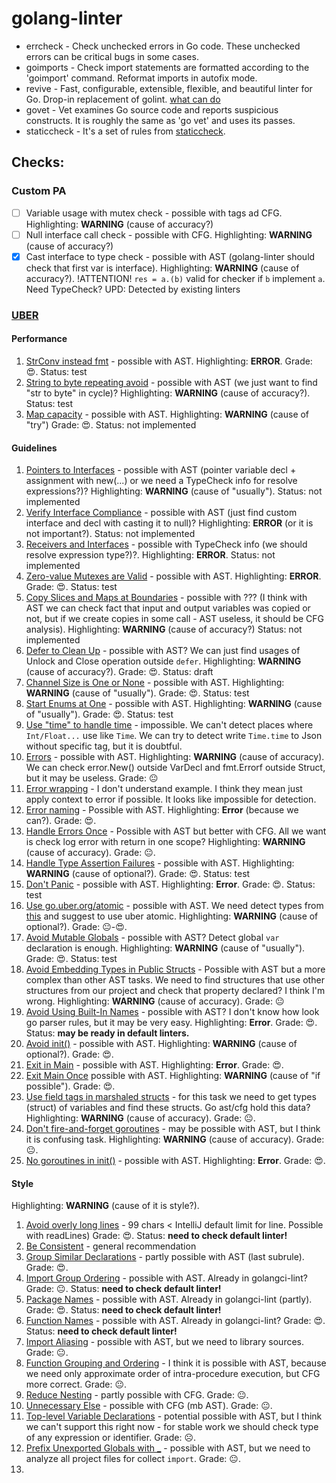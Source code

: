 # golang-linter

- errcheck - Check unchecked errors in Go code. These unchecked errors can be critical bugs in some cases.
- goimports - Check import statements are formatted according to the 'goimport' command. Reformat imports in autofix
  mode.
- revive - Fast, configurable, extensible, flexible, and beautiful linter for Go. Drop-in replacement of
  golint. [what can do](https://revive.run/r)
- govet - Vet examines Go source code and reports suspicious constructs. It is roughly the same as 'go vet' and uses its
  passes.
- staticcheck - It's a set of rules from [staticcheck](https://staticcheck.io/docs/configuration/options/#checks).

## Checks:

### Custom PA

* [ ] Variable usage with mutex check - possible with tags ad CFG. Highlighting: **WARNING** (cause of accuracy?)
* [ ] Null interface call check - possible with CFG. Highlighting: **WARNING** (cause of accuracy?)
* [x] Cast interface to type check - possible with AST (golang-linter should check that first var is interface).
  Highlighting: **WARNING** (cause of accuracy?). !ATTENTION! `res = a.(b)` valid for checker if `b` implement `a`. Need
  TypeCheck? UPD: Detected by existing linters

### [UBER](https://github.com/uber-go/guide/blob/master/style.md)

#### Performance

1. [StrConv instead fmt](https://github.com/uber-go/guide/blob/master/style.md#prefer-strconv-over-fmt) - possible with
   AST. Highlighting: **ERROR**.
   Grade: 😍.
   Status: test
2. [String to byte repeating avoid](https://github.com/uber-go/guide/blob/master/style.md#avoid-repeated-string-to-byte-conversions) -
   possible with AST (we just want to find "str to byte" in cycle)?
   Highlighting: **WARNING** (cause of accuracy?).
   Status: test
3. [Map capacity](https://github.com/uber-go/guide/blob/master/style.md#prefer-specifying-container-capacity) -
   possible with AST.
   Highlighting: **WARNING** (cause of "try")
   Grade: 😍.
   Status: not implemented

#### Guidelines

1. [Pointers to Interfaces](https://github.com/uber-go/guide/blob/master/style.md#pointers-to-interfaces) - possible
   with AST (pointer variable decl + assignment with new(...) or we need a TypeCheck info for resolve expressions?)?
   Highlighting: **WARNING** (cause of "usually").
   Status: not implemented
2. [Verify Interface Compliance](https://github.com/uber-go/guide/blob/master/style.md#verify-interface-compliance) -
   possible with AST (just find custom interface and decl with casting it to null)?
   Highlighting: **ERROR** (or it is not important?).
   Status: not implemented
3. [Receivers and Interfaces](https://github.com/uber-go/guide/blob/master/style.md#receivers-and-interfaces) - possible
   with TypeCheck info (we should resolve expression type?)?.
   Highlighting: **ERROR**.
   Status: not implemented
4. [Zero-value Mutexes are Valid](https://github.com/uber-go/guide/blob/master/style.md#zero-value-mutexes-are-valid) -
   possible with AST.
   Highlighting: **ERROR**.
   Grade: 😍.
   Status: test
5. [Copy Slices and Maps at Boundaries](https://github.com/uber-go/guide/blob/master/style.md#copy-slices-and-maps-at-boundaries) -
   possible with ??? (I think with AST we can check fact that input and output variables was copied or not, but if we
   create
   copies in some call - AST useless, it should be CFG analysis).
   Highlighting: **WARNING** (cause of accuracy?)
   Status: not implemented
6. [Defer to Clean Up](https://github.com/uber-go/guide/blob/master/style.md#defer-to-clean-up) -
   possible with AST? We can just find usages of Unlock and Close operation outside `defer`.
   Highlighting: **WARNING** (cause of accuracy?).
   Grade: 😍.
   Status: draft
7. [Channel Size is One or None](https://github.com/uber-go/guide/blob/master/style.md#channel-size-is-one-or-none) -
   possible with AST. Highlighting: **WARNING** (cause of "usually").
   Grade: 😍.
   Status: test
8. [Start Enums at One](https://github.com/uber-go/guide/blob/master/style.md#start-enums-at-one) -
   possible with AST. Highlighting: **WARNING** (cause of "usually").
   Grade: 😍.
   Status: test
9. [Use "time" to handle time](https://github.com/uber-go/guide/blob/master/style.md#use-time-to-handle-time) -
   impossible. We can't detect places where `Int/Float...` use like `Time`. We can try to detect write `Time.time` to
   Json without specific tag, but it is doubtful.
10. [Errors](https://github.com/uber-go/guide/blob/master/style.md#errors) - possible with AST. Highlighting:
    **WARNING** (cause of accuracy). We can check error.New() outside VarDecl and fmt.Errorf outside Struct, but it may
    be useless. Grade: 😐
11. [Error wrapping](https://github.com/uber-go/guide/blob/master/style.md#error-wrapping) - I don't understand
    example. I think they mean just apply context to error if possible. It looks like impossible for detection.
12. [Error naming](https://github.com/uber-go/guide/blob/master/style.md#error-naming) - Possible with AST.
    Highlighting:
    **Error** (because we can?).
    Grade: 😍.
13. [Handle Errors Once](https://github.com/uber-go/guide/blob/master/style.md#handle-errors-once) - Possible with AST
    but better with CFG. All we want is check log error with return in one scope? Highlighting: **WARNING** (cause of
    accuracy).
    Grade: 😐.
14. [Handle Type Assertion Failures](https://github.com/uber-go/guide/blob/master/style.md#handle-type-assertion-failures) -
    possible with AST. Highlighting: **WARNING** (cause of optional?).
    Grade: 😍.
    Status: test
15. [Don't Panic](https://github.com/uber-go/guide/blob/master/style.md#dont-panic) - possible with AST. Highlighting:
    **Error**.
    Grade: 😍.
    Status: test
16. [Use go.uber.org/atomic](https://github.com/uber-go/guide/blob/master/style.md#use-gouberorgatomic) - possible with
    AST. We need detect types from [this](https://pkg.go.dev/go.uber.org/atomic) and suggest to use uber atomic.
    Highlighting:
    **WARNING** (cause of optional?).
    Grade: 😐-😍.
17. [Avoid Mutable Globals](https://github.com/uber-go/guide/blob/master/style.md#avoid-mutable-globals) - possible with
    AST? Detect global `var` declaration is enough. Highlighting: **WARNING** (cause of "usually").
    Grade: 😍.
    Status: test
18. [Avoid Embedding Types in Public Structs](https://github.com/uber-go/guide/blob/master/style.md#avoid-embedding-types-in-public-structs) -
    Possible with AST but a more complex than other AST tasks. We need to find structures that use other structures from
    our project and check that property declared? I think I'm wrong.
    Highlighting: **WARNING** (cause of accuracy).
    Grade: 😐
19. [Avoid Using Built-In Names](https://github.com/uber-go/guide/blob/master/style.md#avoid-using-built-in-names) -
    possible with AST? I don't know how look go parser rules, but it may be very easy.
    Highlighting: **Error**.
    Grade: 😍.
    Status: **may be ready in default linters.**
20. [Avoid init()](https://github.com/uber-go/guide/blob/master/style.md#avoid-init) -
    possible with AST. Highlighting: **WARNING** (cause of optional?).
    Grade: 😍.
21. [Exit in Main](https://github.com/uber-go/guide/blob/master/style.md#exit-in-main) -
    possible with AST. Highlighting: **Error**.
    Grade: 😍.
22. [Exit Main Once](https://github.com/uber-go/guide/blob/master/style.md#exit-once)
    possible with AST. Highlighting: **WARNING** (cause of "if possible").
    Grade: 😍.
23. [Use field tags in marshaled structs](https://github.com/uber-go/guide/blob/master/style.md#use-field-tags-in-marshaled-structs) -
    for this task we need to get types (struct) of variables and find these structs. Go ast/cfg hold this data?
    Highlighting: **WARNING** (cause of accuracy).
    Grade: 😐.
24. [Don't fire-and-forget goroutines](https://github.com/uber-go/guide/blob/master/style.md#dont-fire-and-forget-goroutines) -
    may be possible with AST, but I think it is confusing task.
    Highlighting: **WARNING** (cause of accuracy).
    Grade: 😐.
25. [No goroutines in init()](https://github.com/uber-go/guide/blob/master/style.md#no-goroutines-in-init) -
    possible with AST. Highlighting: **Error**.
    Grade: 😍.

#### Style

Highlighting: **WARNING** (cause of it is style?).

1. [Avoid overly long lines](https://github.com/uber-go/guide/blob/master/style.md#avoid-overly-long-lines) - 99 chars <
   IntelliJ default limit for line. Possible with readLines)
   Grade: 😍.
   Status: **need to check default linter!**
2. [Be Consistent](https://github.com/uber-go/guide/blob/master/style.md#be-consistent) -
   general recommendation
3. [Group Similar Declarations](https://github.com/uber-go/guide/blob/master/style.md#group-similar-declarations) -
   partly possible with AST (last subrule).
   Grade: 😍.
4. [Import Group Ordering](https://github.com/uber-go/guide/blob/master/style.md#import-group-ordering) -
   possible with AST. Already in golangci-lint?
   Grade: 😐.
   Status: **need to check default linter!**
5. [Package Names](https://github.com/uber-go/guide/blob/master/style.md#package-names) -
   possible with AST. Already in golangci-lint (partly).
   Grade: 😍.
   Status: **need to check default linter!**
6. [Function Names](https://github.com/uber-go/guide/blob/master/style.md#function-names) -
   possible with AST. Already in golangci-lint?
   Grade: 😍.
   Status: **need to check default linter!**
7. [Import Aliasing](https://github.com/uber-go/guide/blob/master/style.md#import-aliasing) -
   possible with AST, but we need to library sources.  
   Grade: 😐.
8. [Function Grouping and Ordering](https://github.com/uber-go/guide/blob/master/style.md#function-grouping-and-ordering) -
   I think it is possible with AST, because we need only approximate order
   of intra-procedure execution, but CFG more correct.
   Grade: 😐.
9. [Reduce Nesting](https://github.com/uber-go/guide/blob/master/style.md#reduce-nesting) -
   partly possible with CFG.
   Grade: 😐.
10. [Unnecessary Else](https://github.com/uber-go/guide/blob/master/style.md#unnecessary-else) -
    possible with CFG (mb AST).
    Grade: 😐.
11. [Top-level Variable Declarations](https://github.com/uber-go/guide/blob/master/style.md#top-level-variable-declarations) -
    potential possible with AST, but I think we can't support this right now - for stable work we should check type of
    any expression or identifier.
    Grade: ☹️.
12. [Prefix Unexported Globals with _](https://github.com/uber-go/guide/blob/master/style.md#prefix-unexported-globals-with-_) -
    possible with AST, but we need to analyze all project files for collect `import`.
    Grade: 😐.
13. 